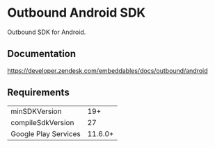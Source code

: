 # Outbound Android SDK
Outbound SDK for Android.

## Documentation
https://developer.zendesk.com/embeddables/docs/outbound/android

## Requirements

|||
|--|--|
|minSDKVersion|19+|
|compileSdkVersion|27|
|Google Play Services|11.6.0+|
